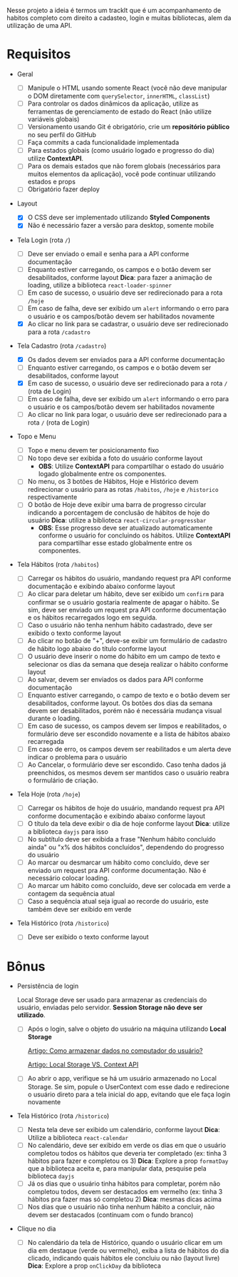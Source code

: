 Nesse projeto a ideia é termos um trackIt que é um acompanhamento de habitos completo com direito a cadasteo, login e muitas bibliotecas, alem da utilização de uma API.


# Requisitos

- Geral
    - [ ]  Manipule o HTML usando somente React (você não deve manipular o DOM diretamente com `querySelector`, `innerHTML`, `classList`)
    - [ ]  Para controlar os dados dinâmicos da aplicação, utilize as ferramentas de gerenciamento de estado do React (não utilize variáveis globais)       
    - [ ]  Versionamento usando Git é obrigatório, crie um **repositório público** no seu perfil do GitHub
    - [ ]  Faça commits a cada funcionalidade implementada
    - [ ]  Para estados globais (como usuário logado e progresso do dia) utilize **ContextAPI**.
    - [ ]  Para os demais estados que não forem globais (necessários para muitos elementos da aplicação), você pode continuar utilizando estados e props
    - [ ]  Obrigatório fazer deploy
- Layout

    - [x]  O CSS deve ser implementado utilizando **Styled Components**
    - [x]  Não é necessário fazer a versão para desktop, somente mobile
- Tela Login (rota `/`)
    - [ ]  Deve ser enviado o email e senha para a API conforme documentação
    - [ ]  Enquanto estiver carregando, os campos e o botão devem ser desabilitados, conforme layout
        **Dica**: para fazer a animação de loading, utilize a biblioteca `react-loader-spinner`
    - [ ]  Em caso de sucesso, o usuário deve ser redirecionado para a rota `/hoje`
    - [ ]  Em caso de falha, deve ser exibido um `alert` informando o erro para o usuário e os campos/botão devem ser habilitados novamente
    - [x]  Ao clicar no link para se cadastrar, o usuário deve ser redirecionado para a rota `/cadastro`
- Tela Cadastro (rota `/cadastro`)
    - [x]  Os dados devem ser enviados para a API conforme documentação
    - [ ]  Enquanto estiver carregando, os campos e o botão devem ser desabilitados, conforme layout
    - [x]  Em caso de sucesso, o usuário deve ser redirecionado para a rota `/` (rota de Login)
    - [ ]  Em caso de falha, deve ser exibido um `alert` informando o erro para o usuário e os campos/botão devem ser habilitados novamente
    - [ ]  Ao clicar no link para logar, o usuário deve ser redirecionado para a rota `/` (rota de Login)
- Topo e Menu
    - [ ]  Topo e menu devem ter posicionamento fixo
    - [ ]  No topo deve ser exibida a foto do usuário conforme layout
        - **OBS**: Utilize **ContextAPI** para compartilhar o estado do usuário logado globalmente entre os componentes.
    - [ ]  No menu, os 3 botões de Hábitos, Hoje e Histórico devem redirecionar o usuário para as rotas `/habitos`, `/hoje` e `/historico` respectivamente
    - [ ]  O botão de Hoje deve exibir uma barra de progresso circular indicando a porcentagem de conclusão de hábitos de hoje do usuário
        **Dica**: utilize a biblioteca `react-circular-progressbar`
        - **OBS**: Esse progresso deve ser atualizado automaticamente conforme o usuário for concluindo os hábitos. Utilize **ContextAPI** para compartilhar esse estado globalmente entre os componentes.
- Tela Hábitos (rota `/habitos`)
    - [ ]  Carregar os hábitos do usuário, mandando request pra API conforme documentação e exibindo abaixo conforme layout
    - [ ]  Ao clicar para deletar um hábito, deve ser exibido um `confirm` para confirmar se o usuário gostaria realmente de apagar o hábito. Se sim, deve ser enviado um request pra API conforme documentação e os hábitos recarregados logo em seguida.
    - [ ]  Caso o usuário não tenha nenhum hábito cadastrado, deve ser exibido o texto conforme layout
    - [ ]  Ao clicar no botão de "+", deve-se exibir um formulário de cadastro de hábito logo abaixo do título conforme layout
    - [ ]  O usuário deve inserir o nome do hábito em um campo de texto e selecionar os dias da semana que deseja realizar o hábito conforme layout
    - [ ]  Ao salvar, devem ser enviados os dados para API conforme documentação
    - [ ]  Enquanto estiver carregando, o campo de texto e o botão devem ser desabilitados, conforme layout. Os botões dos dias da semana devem ser desabilitados, porém não é necessária mudança visual durante o loading.
    - [ ]  Em caso de sucesso, os campos devem ser limpos e reabilitados, o formulário deve ser escondido novamente e a lista de hábitos abaixo recarregada
    - [ ]  Em caso de erro, os campos devem ser reabilitados e um alerta deve indicar o problema para o usuário
    - [ ]  Ao Cancelar, o formulário deve ser escondido. Caso tenha dados já preenchidos, os mesmos devem ser mantidos caso o usuário reabra o formulário de criação.
- Tela Hoje (rota `/hoje`)
    - [ ]  Carregar os hábitos de hoje do usuário, mandando request pra API conforme documentação e exibindo abaixo conforme layout
    - [ ]  O título da tela deve exibir o dia de hoje conforme layout
        **Dica**: utilize a biblioteca `dayjs` para isso
    - [ ]  No subtítulo deve ser exibida a frase "Nenhum hábito concluído ainda" ou "x% dos hábitos concluídos", dependendo do progresso do usuário
    - [ ]  Ao marcar ou desmarcar um hábito como concluído, deve ser enviado um request pra API conforme documentação. Não é necessário colocar loading.
    - [ ]  Ao marcar um hábito como concluído, deve ser colocada em verde a contagem da sequência atual
    - [ ]  Caso a sequência atual seja igual ao recorde do usuário, este também deve ser exibido em verde
- Tela Histórico (rota `/historico`)
    - [ ]  Deve ser exibido o texto conforme layout

# Bônus

- Persistência de login
    
    Local Storage deve ser usado para armazenar as credenciais do usuário, enviadas pelo servidor. **Session Storage não deve ser utilizado**.
    
    - [ ]  Após o login, salve o objeto do usuário na máquina utilizando **Local Storage**
        
        [Artigo: Como armazenar dados no computador do usuário?](https://www.notion.so/Artigo-Como-armazenar-dados-no-computador-do-usu-rio-da9545917f514ac4bd73c91479f82ca8)
        
        [Artigo: Local Storage VS. Context API](https://www.notion.so/Artigo-Local-Storage-VS-Context-API-5da94b766d5f493c9d81bcc794e9829e)
        
    - [ ]  Ao abrir o app, verifique se há um usuário armazenado no Local Storage. Se sim, popule o UserContext com esse dado e redirecione o usuário direto para a tela inicial do app, evitando que ele faça login novamente
- Tela Histórico (rota `/historico`)
    - [ ]  Nesta tela deve ser exibido um calendário, conforme layout
        **Dica**: Utilize a biblioteca `react-calendar`
    - [ ]  No calendário, deve ser exibido em verde os dias em que o usuário completou todos os hábitos que deveria ter completado (ex: tinha 3 hábitos para fazer e completou os 3)
        **Dica**: Explore a prop `formatDay` que a biblioteca aceita e, para manipular data, pesquise pela biblioteca `dayjs`
    - [ ]  Já os dias que o usuário tinha hábitos para completar, porém não completou todos, devem ser destacados em vermelho (ex: tinha 3 hábitos pra fazer mas só completou 2)
        **Dica**: mesmas dicas acima
    - [ ]  Nos dias que o usuário não tinha nenhum hábito a concluir, não devem ser destacados (continuam com o fundo branco)
- Clique no dia
    - [ ]  No calendário da tela de Histórico, quando o usuário clicar em um dia em destaque (verde ou vermelho), exiba a lista de hábitos do dia clicado, indicando quais hábitos ele concluiu ou não (layout livre)
        **Dica**: Explore a prop `onClickDay` da biblioteca